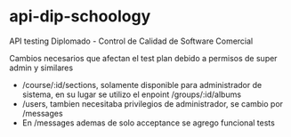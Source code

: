 # api-dip-schoology
API testing Diplomado - Control de Calidad de Software Comercial


Cambios necesarios que afectan el test plan debido a permisos de super admin y similares

- /course/:id/sections, solamente disponible para administrador de sistema, en su lugar se utilizo el enpoint /groups/:id/albums
- /users, tambien necesitaba privilegios de administrador, se cambio por /messages
- En /messages ademas de solo acceptance se agrego funcional tests